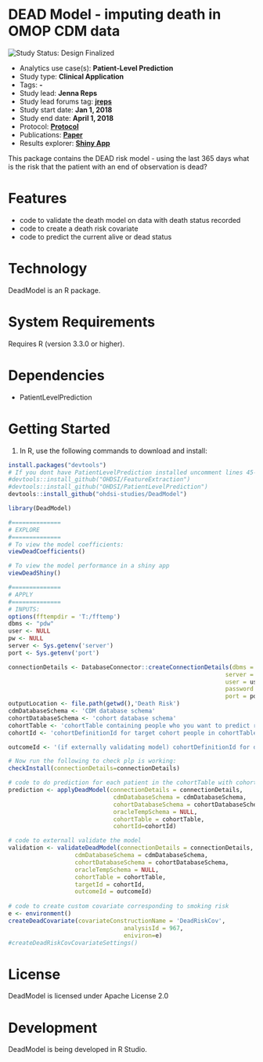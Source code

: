 DEAD Model - imputing death in OMOP CDM data
=============

<img src="https://img.shields.io/badge/Study%20Status-Design%20Finalized-brightgreen.svg" alt="Study Status: Design Finalized">

- Analytics use case(s): **Patient-Level Prediction**
- Study type: **Clinical Application**
- Tags: **-**
- Study lead: **Jenna Reps**
- Study lead forums tag: **[jreps](https://forums.ohdsi.org/u/jreps)**
- Study start date: **Jan 1, 2018**
- Study end date: **April 1, 2018**
- Protocol: **[Protocol]()**
- Publications: **[Paper](https://link.springer.com/article/10.1007/s40264-019-00827-0)**
- Results explorer: **[Shiny App](http://data.ohdsi.org/DeadImputation/)**

This package contains the DEAD risk model - using the last 365 days what is the risk that the patient with an end of observation is dead?


Features
========
  - code to validate the death model on data with death status recorded
  - code to create a death risk covariate
  - code to predict the current alive or dead status

Technology
==========
  DeadModel is an R package.

System Requirements
===================
  Requires R (version 3.3.0 or higher).

Dependencies
============
  * PatientLevelPrediction

Getting Started
===============
  1. In R, use the following commands to download and install:

  ```r
install.packages("devtools")
# If you dont have PatientLevelPrediction installed uncomment lines 45-46 and run:
#devtools::install_github("OHDSI/FeatureExtraction")
#devtools::install_github("OHDSI/PatientLevelPrediction")
devtools::install_github("ohdsi-studies/DeadModel")

library(DeadModel)

#==============
# EXPLORE
#==============
# To view the model coefficients:
viewDeadCoefficients()

# To view the model performance in a shiny app
viewDeadShiny()

#==============
# APPLY
#==============
# INPUTS:
options(fftempdir = 'T:/fftemp')
dbms <- "pdw"
user <- NULL
pw <- NULL
server <- Sys.getenv('server')
port <- Sys.getenv('port')

connectionDetails <- DatabaseConnector::createConnectionDetails(dbms = dbms,
                                                                server = server,
                                                                user = user,
                                                                password = pw,
                                                                port = port)
outputLocation <- file.path(getwd(),'Death Risk')
cdmDatabaseSchema <- 'CDM database schema'
cohortDatabaseSchema <- 'cohort database schema'
cohortTable <- 'cohortTable containing people who you want to predict risk of being dead'
cohortId <- 'cohortDefinitionId for target cohort people in cohortTable'

outcomeId <- '(if externally validating model) cohortDefinitionId for dead people in cohortTable'

# Now run the following to check plp is working:
checkInstall(connectionDetails=connectionDetails)

# code to do prediction for each patient in the cohortTable with cohort_definition_id 1
prediction <- applyDeadModel(connectionDetails = connectionDetails,
                                cdmDatabaseSchema = cdmDatabaseSchema,
                                cohortDatabaseSchema = cohortDatabaseSchema,
                                oracleTempSchema = NULL,
                                cohortTable = cohortTable,
                                cohortId=cohortId)

# code to externall validate the model
validation <- validateDeadModel(connectionDetails = connectionDetails,
                     cdmDatabaseSchema = cdmDatabaseSchema,
                     cohortDatabaseSchema = cohortDatabaseSchema,
                     oracleTempSchema = NULL,
                     cohortTable = cohortTable,
                     targetId = cohortId,
                     outcomeId = outcomeId)
                     
# code to create custom covariate corresponding to smoking risk
e <- environment()
createDeadCovariate(covariateConstructionName = 'DeadRiskCov',
                                   analysisId = 967,
                                   eniviron=e)
#createDeadRiskCovCovariateSettings()

```

License
=======
  DeadModel is licensed under Apache License 2.0

Development
===========
  DeadModel is being developed in R Studio.

